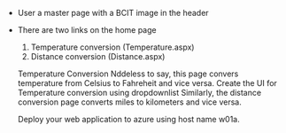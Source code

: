 - User a master page with a BCIT image in the header 
- There are two links on the home page
  1. Temperature conversion (Temperature.aspx)
  2. Distance conversion (Distance.aspx)
  
  Temperature Conversion
  Nddeless to say, this page convers temperature from Celsius to Fahreheit and vice versa. 
  Create the UI for Temperature conversion using dropdownlist
  Similarly, the distance conversion page converts miles to kilometers and vice versa.
  
  Deploy your web application to azure using host name w01a.
